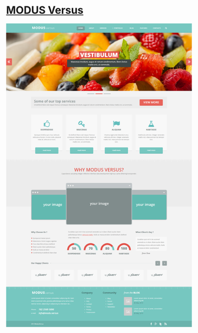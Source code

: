 # [MODUS Versus](https://ashuksu.github.io/modus-versus/app)

![MODUS Versus](https://raw.githubusercontent.com/ashuksu/modus-versus/refs/heads/main/%23source/modus-versus.jpg)
